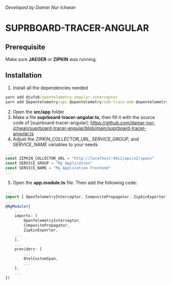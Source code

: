*Developed by Damar Nur Ichwan*
# SUPRBOARD-TRACER-ANGULAR
## Prerequisite
Make sure **JAEGER** or **ZIPKIN** was running.

## Installation
1. Install all the dependencies needed
```cmd
yarn add @jufab/opentelemetry-angular-interceptor 
yarn add @opentelemetry/api @opentelemetry/sdk-trace-web @opentelemetry/sdk-trace-base @opentelemetry/core @opentelemetry/semantic-conventions @opentelemetry/resources @opentelemetry/exporter-trace-otlp-http @opentelemetry/exporter-zipkin @opentelemetry/propagator-b3 @opentelemetry/propagator-jaeger @opentelemetry/context-zone-peer-dep @opentelemetry/instrumentation @opentelemetry/propagator-aws-xray --save-dev
```
2. Open the **src/app** folder
3. Make a file **suprboard-tracer-angular.ts**, then fill it with the source code of [suprboard-tracer-angular]: https://github.com/damar-nur-ichwan/suprboard-tracer-angular/blob/main/suprboard-tracer-angular.ts
4. Adjust the *ZIPKIN_COLLECTOR_URL*, *SERVICE_GROUP*, and *SERVICE_NAME* variables to your needs
```ts
...
const ZIPKIN_COLLECTOR_URL = "http://localhost:9411/api/v2/spans"
const SERVICE_GROUP = "My Application"
const SERVICE_NAME = "My Application Frontend"
...
```
5. Open the **app.module.ts** file. Then add the following code:
```ts
...
import { OpenTelemetryInterceptor, CompositePropagator, ZipkinExporter, OtelCustomSpan } from './suprboard-tracer';
...
@NgModule({
    ...
    imports: [
        OpenTelemetryInterceptor,
        CompositePropagator,
        ZipkinExporter,
    ...
    ],
    ...
    providers: [
        ...
        OtelCustomSpan,
        ...
    ],
    ...
})
```
